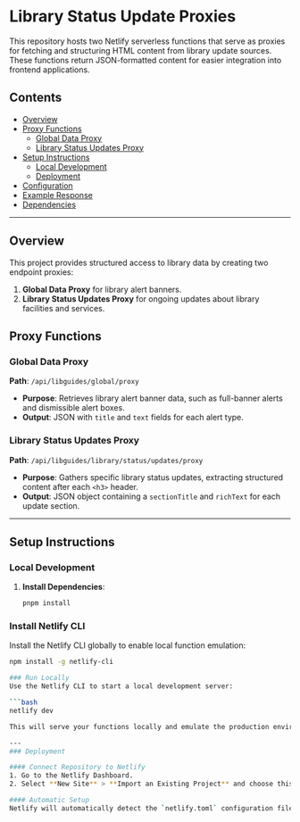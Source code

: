 # Library Status Update Proxies

This repository hosts two Netlify serverless functions that serve as proxies for fetching and structuring HTML content from library update sources. These functions return JSON-formatted content for easier integration into frontend applications.

## Contents
- [Overview](#overview)
- [Proxy Functions](#proxy-functions)
  - [Global Data Proxy](#global-data-proxy)
  - [Library Status Updates Proxy](#library-status-updates-proxy)
- [Setup Instructions](#setup-instructions)
  - [Local Development](#local-development)
  - [Deployment](#deployment)
- [Configuration](#configuration)
- [Example Response](#example-response)
- [Dependencies](#dependencies)

---

## Overview
This project provides structured access to library data by creating two endpoint proxies:
1. **Global Data Proxy** for library alert banners.
2. **Library Status Updates Proxy** for ongoing updates about library facilities and services.

## Proxy Functions

### Global Data Proxy
**Path**: `/api/libguides/global/proxy`

- **Purpose**: Retrieves library alert banner data, such as full-banner alerts and dismissible alert boxes.
- **Output**: JSON with `title` and `text` fields for each alert type.

### Library Status Updates Proxy
**Path**: `/api/libguides/library/status/updates/proxy`

- **Purpose**: Gathers specific library status updates, extracting structured content after each `<h3>` header.
- **Output**: JSON object containing a `sectionTitle` and `richText` for each update section.

---

## Setup Instructions

### Local Development
1. **Install Dependencies**:
   ```bash
   pnpm install

### Install Netlify CLI
Install the Netlify CLI globally to enable local function emulation:

```bash
npm install -g netlify-cli

### Run Locally
Use the Netlify CLI to start a local development server:

```bash
netlify dev

This will serve your functions locally and emulate the production environment.

---
### Deployment

#### Connect Repository to Netlify
1. Go to the Netlify Dashboard.
2. Select **New Site** > **Import an Existing Project** and choose this repository.

#### Automatic Setup
Netlify will automatically detect the `netlify.toml` configuration file and use the specified settings.

